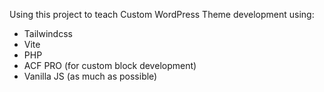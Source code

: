 Using this project to teach Custom WordPress Theme development using:

- Tailwindcss
- Vite
- PHP
- ACF PRO (for custom block development)
- Vanilla JS (as much as possible)
